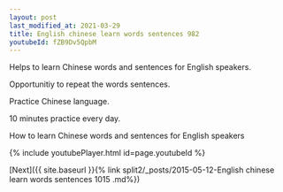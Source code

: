 ```yaml
---
layout: post
last_modified_at: 2021-03-29
title: English chinese learn words sentences 982 
youtubeId: fZB9Dv5QpbM
---
```

 
 
Helps to learn Chinese words and sentences for English speakers.

Opportunitiy to repeat the words sentences. 

Practice Chinese language. 
 
10 minutes practice every day. 
 
How to learn Chinese words and sentences for English speakers 
 
{% include youtubePlayer.html id=page.youtubeId %}
 
 
[Next]({{ site.baseurl }}{% link  split2/_posts/2015-05-12-English chinese learn words sentences 1015 .md%})
 
